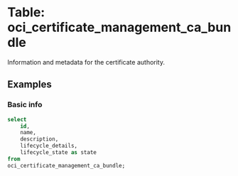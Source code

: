# Table: oci_certificate_management_ca_bundle

Information and metadata for the certificate authority.

## Examples

### Basic info

```sql
select
    id,
    name,
    description,
    lifecycle_details,
    lifecycle_state as state
from
oci_certificate_management_ca_bundle;
```